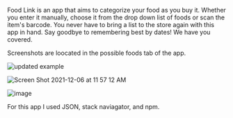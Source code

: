 Food Link is an app that aims to categorize your food as you buy it. Whether you enter it manually, choose it from the drop down list of foods or scan the item's barcode. You never have to bring a list to the store again with this app in hand. Say goodbye to remembering best by dates! We have you covered.

Screenshots are loocated in the possible foods tab of the app.

![updated example](https://user-images.githubusercontent.com/90795598/144901263-54d44730-4222-4e50-bcd6-0db36e6e888b.png)

![Screen Shot 2021-12-06 at 11 57 12 AM](https://user-images.githubusercontent.com/90795598/144901359-d414d689-7624-4468-b305-8f7ebc7ac4d1.png)

![image](https://user-images.githubusercontent.com/90795598/145745925-378dcf43-1a69-4f7e-9012-1ad86d5b9303.png)







For this app I used JSON, stack naviagator, and npm.


